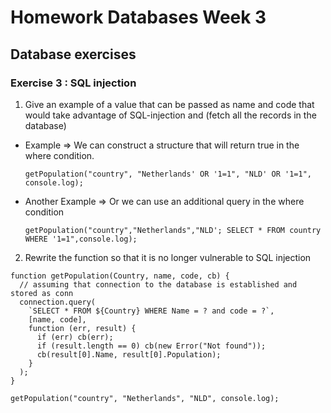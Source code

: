 # Homework Databases Week 3

## Database exercises

### Exercise 3 : SQL injection

1. Give an example of a value that can be passed as name and code that would take advantage of SQL-injection and (fetch all the records in the database)

- Example => We can construct a structure that will return true in the where condition.

  ```
  getPopulation("country", "Netherlands' OR '1=1", "NLD' OR '1=1", console.log);
  ```

- Another Example => Or we can use an additional query in the where condition

  ```
  getPopulation("country","Netherlands","NLD'; SELECT * FROM country WHERE '1=1",console.log);
  ```

2. Rewrite the function so that it is no longer vulnerable to SQL injection

```
function getPopulation(Country, name, code, cb) {
  // assuming that connection to the database is established and stored as conn
  connection.query(
    `SELECT * FROM ${Country} WHERE Name = ? and code = ?`,
    [name, code],
    function (err, result) {
      if (err) cb(err);
      if (result.length == 0) cb(new Error("Not found"));
      cb(result[0].Name, result[0].Population);
    }
  );
}

getPopulation("country", "Netherlands", "NLD", console.log);
```
